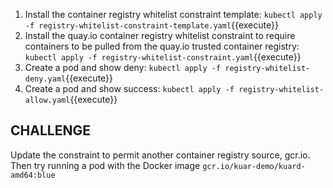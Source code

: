 1. Install the container registry whitelist constraint template:
   `kubectl apply -f registry-whitelist-constraint-template.yaml`{{execute}}
1. Install the quay.io container registry whitelist constraint to require containers to be pulled from the quay.io trusted container registry:
   `kubectl apply -f registry-whitelist-constraint.yaml`{{execute}}
1. Create a pod and show deny: `kubectl apply -f registry-whitelist-deny.yaml`{{execute}}
1. Create a pod and show success: `kubectl apply -f registry-whitelist-allow.yaml`{{execute}}

## CHALLENGE

Update the constraint to permit another container registry source, gcr.io. Then try running a pod with the Docker image `gcr.io/kuar-demo/kuard-amd64:blue`
